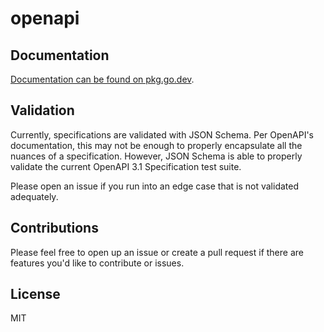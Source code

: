 # openapi

<!-- Package openapi is a set of Go types for [OpenAPI Specification
3.1](https://spec.openapis.org/oas/v3.1.0). The primary purpose of the package
is to assist in generation of OpenAPI documentation or to offer building blocks
for code-generation. -->

## Documentation

[Documentation can be found on pkg.go.dev](https://pkg.go.dev/github.com/chanced/openapi).

## Validation

Currently, specifications are validated with JSON Schema. Per OpenAPI's
documentation, this may not be enough to properly encapsulate all the nuances
of a specification. However, JSON Schema is able to properly validate the current
OpenAPI 3.1 Specification test suite.

Please open an issue if you run into an edge case that is not validated adequately.

## Contributions

Please feel free to open up an issue or create a pull request if there are features
you'd like to contribute or issues.

## License

MIT

